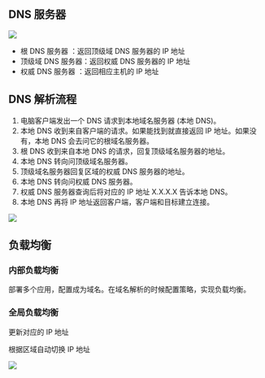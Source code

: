 ## DNS 服务器

![](https://blog-1252173264.cos.ap-shanghai.myqcloud.com/1650370999490-d905835a-639b-4073-aa23-33afe3015945.png)

- 根 DNS 服务器 ：返回顶级域 DNS 服务器的 IP 地址
- 顶级域 DNS 服务器：返回权威 DNS 服务器的 IP 地址
- 权威 DNS 服务器 ：返回相应主机的 IP 地址

## DNS 解析流程

1. 电脑客户端发出一个 DNS 请求到本地域名服务器 (本地 DNS)。
2. 本地 DNS 收到来自客户端的请求。如果能找到就直接返回 IP 地址。如果没有，本地 DNS 会去问它的根域名服务器。
3. 根 DNS 收到来自本地 DNS 的请求，回复顶级域名服务器的地址。
4. 本地 DNS 转向问顶级域名服务器。
5. 顶级域名服务器回复区域的权威 DNS 服务器的地址。
6. 本地 DNS 转向问权威 DNS 服务器。
7. 权威 DNS 服务器查询后将对应的 IP 地址 X.X.X.X 告诉本地 DNS。
8. 本地 DNS 再将 IP 地址返回客户端，客户端和目标建立连接。

![](https://blog-1252173264.cos.ap-shanghai.myqcloud.com/1650371798661-5a1cdbde-f711-4887-b844-3b3ded5f5de9.png)

## 负载均衡

### 内部负载均衡

部署多个应用，配置成为域名。在域名解析的时候配置策略，实现负载均衡。

### 全局负载均衡

更新对应的 IP 地址

根据区域自动切换 IP 地址

![](https://blog-1252173264.cos.ap-shanghai.myqcloud.com/1650372127824-a6453553-da37-42fb-ba1d-0777ead375e3.png)

